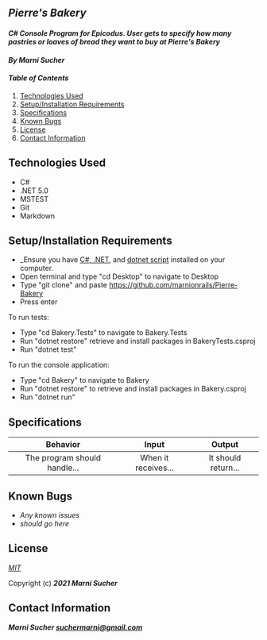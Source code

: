 ## _Pierre's Bakery_

#### _C# Console Program for Epicodus. User gets to specify how many pastries or loaves of bread they want to buy at Pierre's Bakery_

#### _By **Marni Sucher**_

#### _Table of Contents_

1. [Technologies Used](#technologies)
2. [Setup/Installation Requirements](#setup)
3. [Specifications](#specs)
4. [Known Bugs](#bugs)
5. [License](#license)
6. [Contact Information](#contact)

## Technologies Used <a id="technologies"></a>

* C#
* .NET 5.0
* MSTEST
* Git
* Markdown

## Setup/Installation Requirements <a id="setup"></a>

* _Ensure you have [C#, .NET](https://www.learnhowtoprogram.com/c-and-net-part-time-c-and-react-track/getting-started-with-c/installing-c-and-net), and [dotnet script](https://www.learnhowtoprogram.com/c-and-net-part-time-c-and-react-track/getting-started-with-c/installing-dotnet-script) installed on your computer.
* Open terminal and type "cd Desktop" to navigate to Desktop
* Type "git clone" and paste https://github.com/marnionrails/Pierre-Bakery
* Press enter

To run tests:
* Type "cd Bakery.Tests" to navigate to Bakery.Tests
* Run "dotnet restore" retrieve and install packages in BakeryTests.csproj
* Run "dotnet test"

To run the console application:
* Type "cd Bakery" to navigate to Bakery
* Run "dotnet restore" to retrieve and install packages in Bakery.csproj
* Run "dotnet run"

## Specifications <a id="specs"></a>

| Behavior | Input | Output |
|:---:|:---:|:---:|
| The program should handle... | When it receives... | It should return... |

## Known Bugs <a id="bugs"></a>
* _Any known issues_
* _should go here_

## License <a id="license"></a>
*[MIT](https://choosealicense.com/licenses/mit/)*

Copyright (c) **_2021 Marni Sucher_**

## Contact Information <a id="contact"></a>
**_Marni Sucher [suchermarni@gmail.com](mailto:suchermarni@gmail.com)_**
